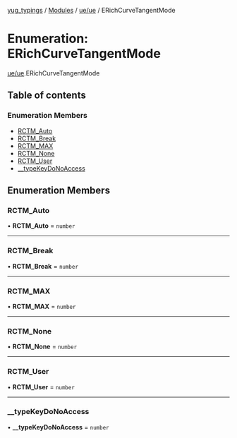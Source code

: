 [yug_typings](../README.md) / [Modules](../modules.md) / [ue/ue](../modules/ue_ue.md) / ERichCurveTangentMode

# Enumeration: ERichCurveTangentMode

[ue/ue](../modules/ue_ue.md).ERichCurveTangentMode

## Table of contents

### Enumeration Members

- [RCTM\_Auto](ue_ue.ERichCurveTangentMode.md#rctm_auto)
- [RCTM\_Break](ue_ue.ERichCurveTangentMode.md#rctm_break)
- [RCTM\_MAX](ue_ue.ERichCurveTangentMode.md#rctm_max)
- [RCTM\_None](ue_ue.ERichCurveTangentMode.md#rctm_none)
- [RCTM\_User](ue_ue.ERichCurveTangentMode.md#rctm_user)
- [\_\_typeKeyDoNoAccess](ue_ue.ERichCurveTangentMode.md#__typekeydonoaccess)

## Enumeration Members

### RCTM\_Auto

• **RCTM\_Auto** = `number`

___

### RCTM\_Break

• **RCTM\_Break** = `number`

___

### RCTM\_MAX

• **RCTM\_MAX** = `number`

___

### RCTM\_None

• **RCTM\_None** = `number`

___

### RCTM\_User

• **RCTM\_User** = `number`

___

### \_\_typeKeyDoNoAccess

• **\_\_typeKeyDoNoAccess** = `number`
